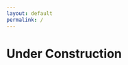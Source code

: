 ```yaml
---
layout: default
permalink: /
---
```


# **Under Construction**

<!---

{% include landing.html %}

-->
